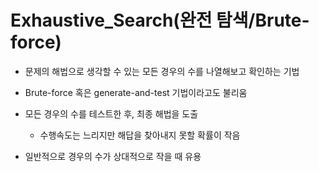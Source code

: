 # Exhaustive_Search(완전 탐색/Brute-force)

- 문제의 해법으로 생각할 수 있는 모든 경우의 수를 나열해보고 확인하는 기법
- Brute-force 혹은 generate-and-test 기법이라고도 불리움
- 모든 경우의 수를 테스트한 후, 최종 해법을 도출

  - 수행속도는 느리지만 해답을 찾아내지 못할 확률이 작음
- 일반적으로 경우의 수가 상대적으로 작을 때 유용
